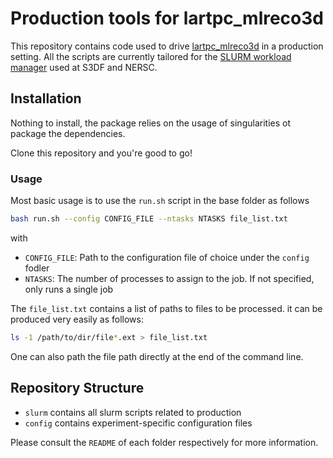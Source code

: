 # Production tools for lartpc\_mlreco3d

This repository contains code used to drive [lartpc\_mlreco3d](https://github.com/DeepLearnPhysics/lartpc_mlreco3d) in a production setting. All the scripts are currently tailored for the [SLURM workload manager](https://en.wikipedia.org/wiki/Slurm_Workload_Manager) used at S3DF and NERSC.

## Installation
Nothing to install, the package relies on the usage of singularities ot package the dependencies.

Clone this repository and you're good to go!

### Usage

Most basic usage is to use the `run.sh` script in the base folder as follows
```bash
bash run.sh --config CONFIG_FILE --ntasks NTASKS file_list.txt
```
with
- `CONFIG_FILE`: Path to the configuration file of choice under the `config` fodler
- `NTASKS`: The number of processes to assign to the job. If not specified, only runs a single job

The `file_list.txt` contains a list of paths to files to be processed. it can be produced very easily as follows:
```bash
ls -1 /path/to/dir/file*.ext > file_list.txt
```
One can also path the file path directly at the end of the command line.

## Repository Structure
* `slurm` contains all slurm scripts related to production
* `config` contains experiment-specific configuration files

Please consult the `README` of each folder respectively for more information.
